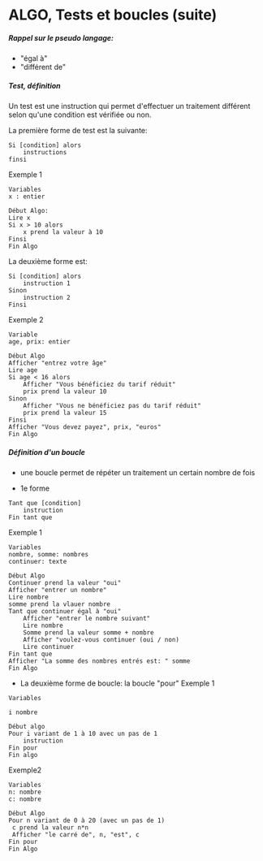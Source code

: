 # ALGO, Tests et boucles (suite)
##### Rappel sur le pseudo langage:
* "égal à"
* "différent de"
##### Test, définition
Un test est une instruction qui permet d'effectuer un traitement différent selon qu'une condition est vérifiée ou non. 

La première forme de test est la suivante: 

```
Si [condition] alors 
	instructions
finsi 

```
Exemple 1
```
Variables 
x : entier

Début Algo: 
Lire x 
Si x > 10 alors 
	x prend la valeur à 10 
Finsi 
Fin Algo 
```
La deuxième forme est: 

```
Si [condition] alors 
	instruction 1 
Sinon 
	instruction 2 
Finsi 
```
Exemple 2
```
Variable  
age, prix: entier 

Début Algo 
Afficher "entrez votre âge" 
Lire age 
Si age < 16 alors 
	Afficher "Vous bénéficiez du tarif réduit" 
	prix prend la valeur 10 
Sinon  
	Afficher "Vous ne bénéficiez pas du tarif réduit" 
	prix prend la valeur 15 
Finsi 
Afficher "Vous devez payez", prix, "euros" 
Fin Algo 

```	
##### Définition d'un boucle
* une boucle permet de répéter un traitement un certain nombre de fois

* 1e forme
```
Tant que [condition] 
	instruction 
Fin tant que 
```
Exemple 1
```
Variables 
nombre, somme: nombres 
continuer: texte 

Début Algo 
Continuer prend la valeur "oui" 
Afficher "entrer un nombre" 
Lire nombre 
somme prend la vlauer nombre 
Tant que continuer égal à "oui" 
	Afficher "entrer le nombre suivant" 
	Lire nombre 
	Somme prend la valeur somme + nombre 
	Afficher "voulez-vous continuer (oui / non) 
	Lire continuer 
Fin tant que 
Afficher "La somme des nombres entrés est: " somme 
Fin Algo 
```

* La deuxième forme de boucle: la boucle "pour" 
Exemple 1 
```
Variables 

i nombre 

Début algo 
Pour i variant de 1 à 10 avec un pas de 1
	instruction 
Fin pour 
Fin algo

```
Exemple2

```
Variables
n: nombre
c: nombre

Début Algo
Pour n variant de 0 à 20 (avec un pas de 1)
 c prend la valeur n*n
 Afficher "le carré de", n, "est", c
Fin pour
Fin Algo

```



